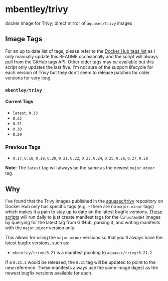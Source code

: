 # mbentley/trivy

docker image for Trivy; direct mirror of `aquasec/trivy` images

## Image Tags

For an up to date list of tags, please refer to the [Docker Hub tags list](https://hub.docker.com/r/mbentley/trivy/tags) as I only manually update this README occasionally and the script will always pull from the GitHub tags API. Other older tags may be available but this script only updates the last five. I'm not sure of the support lifecycle for each version of Trivy but they don't seem to release patches for older versions for very long.

### `mbentley/trivy`

#### Current Tags

* `latest`, `0.33`
* `0.32`
* `0.31`
* `0.30`
* `0.29`

### Previous Tags

* `0.17`, `0.18`, `0.19`, `0.20`, `0.21`, `0.22`, `0.23`, `0.24`, `0.25`, `0.26`, `0.27`, `0.28`

**Note**: The `latest` tag will always be the same as the newest `major.minor` tag.

## Why

I've found that the Trivy images published in the [aquasec/trivy](https://hub.docker.com/r/aquasec/trivy/) repository on Docker Hub only has specific tags (e.g. - there are no `major.minor` tags) which makes it a pain to stay up to date on the latest bugfix versions. [These scripts](https://github.com/mbentley/docker-trivy) will run daily to just create manifest tags for the `linux/amd64` images by querying for the latest tag from GitHub, parsing it, and writing manifests with the `major.minor` version only.

This allows for using the `major.minor` versions so that you'll always have the latest bugfix versions, such as:

* `mbentley/trivy:0.21` is a manifest pointing to `aquasec/trivy:0.21.2`

If a `0.21.3` would be released, the `0.21` tag will be updated to point to the new reference. These manifests always use the same image digest as the newest bugfix versions available for each.
